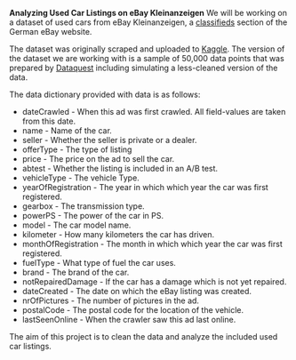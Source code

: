 **Analyzing Used Car Listings on eBay Kleinanzeigen**
We will be working on a dataset of used cars from eBay Kleinanzeigen, a [classifieds](https://en.wikipedia.org/wiki/Classified_advertising) section of the German eBay website.

The dataset was originally scraped and uploaded to [Kaggle](https://www.kaggle.com/orgesleka/used-cars-database/data). The version of the dataset we are working with is a sample of 50,000 data points that was prepared by [Dataquest](https://www.dataquest.io/) including simulating a less-cleaned version of the data.

The data dictionary provided with data is as follows:

* dateCrawled - When this ad was first crawled. All field-values are taken from this date.
* name - Name of the car.
* seller - Whether the seller is private or a dealer.
* offerType - The type of listing
* price - The price on the ad to sell the car.
* abtest - Whether the listing is included in an A/B test.
* vehicleType - The vehicle Type.
* yearOfRegistration - The year in which which year the car was first registered.
* gearbox - The transmission type.
* powerPS - The power of the car in PS.
* model - The car model name.
* kilometer - How many kilometers the car has driven.
* monthOfRegistration - The month in which which year the car was first registered.
* fuelType - What type of fuel the car uses.
* brand - The brand of the car.
* notRepairedDamage - If the car has a damage which is not yet repaired.
* dateCreated - The date on which the eBay listing was created.
* nrOfPictures - The number of pictures in the ad.
* postalCode - The postal code for the location of the vehicle.
* lastSeenOnline - When the crawler saw this ad last online.

The aim of this project is to clean the data and analyze the included used car listings.